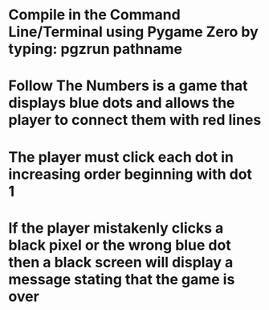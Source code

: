 # Compile in the Command Line/Terminal using Pygame Zero by typing: pgzrun pathname
# Follow The Numbers is a game that displays blue dots and allows the player to connect them with red lines
# The player must click each dot in increasing order beginning with dot 1
# If the player mistakenly clicks a black pixel or the wrong blue dot then a black screen will display a message stating that the game is over

